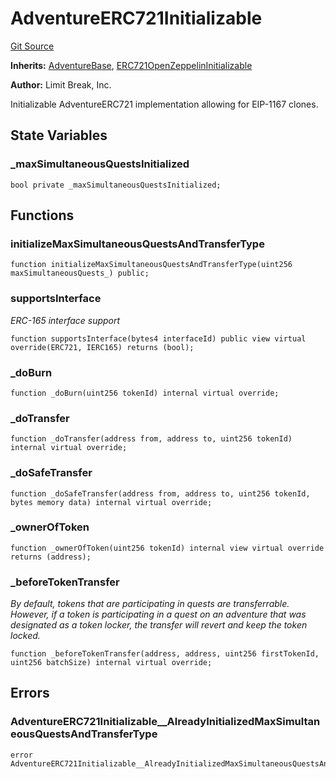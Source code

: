 # AdventureERC721Initializable
[Git Source](https://github.com/zanzai-dev/creator-token-standards/blob/e3ca932d2edc594487078ba2c4da4e803f84d6a3/src/adventures/AdventureERC721.sol)

**Inherits:**
[AdventureBase](/src/adventures/AdventureERC721.sol/abstract.AdventureBase.md), [ERC721OpenZeppelinInitializable](/src/token/erc721/ERC721OpenZeppelin.sol/abstract.ERC721OpenZeppelinInitializable.md)

**Author:**
Limit Break, Inc.

Initializable AdventureERC721 implementation allowing for EIP-1167 clones.


## State Variables
### _maxSimultaneousQuestsInitialized

```solidity
bool private _maxSimultaneousQuestsInitialized;
```


## Functions
### initializeMaxSimultaneousQuestsAndTransferType


```solidity
function initializeMaxSimultaneousQuestsAndTransferType(uint256 maxSimultaneousQuests_) public;
```

### supportsInterface

*ERC-165 interface support*


```solidity
function supportsInterface(bytes4 interfaceId) public view virtual override(ERC721, IERC165) returns (bool);
```

### _doBurn


```solidity
function _doBurn(uint256 tokenId) internal virtual override;
```

### _doTransfer


```solidity
function _doTransfer(address from, address to, uint256 tokenId) internal virtual override;
```

### _doSafeTransfer


```solidity
function _doSafeTransfer(address from, address to, uint256 tokenId, bytes memory data) internal virtual override;
```

### _ownerOfToken


```solidity
function _ownerOfToken(uint256 tokenId) internal view virtual override returns (address);
```

### _beforeTokenTransfer

*By default, tokens that are participating in quests are transferrable.  However, if a token is participating
in a quest on an adventure that was designated as a token locker, the transfer will revert and keep the token
locked.*


```solidity
function _beforeTokenTransfer(address, address, uint256 firstTokenId, uint256 batchSize) internal virtual override;
```

## Errors
### AdventureERC721Initializable__AlreadyInitializedMaxSimultaneousQuestsAndTransferType

```solidity
error AdventureERC721Initializable__AlreadyInitializedMaxSimultaneousQuestsAndTransferType();
```

